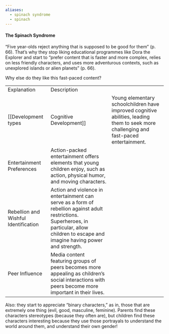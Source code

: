 ```yaml
---
aliases:
  - spinach syndrome
  - spinach
---
```

#### The Spinach Syndrome

“Five year-olds reject anything that is supposed to be good for them” (p. 66). That’s why they stop liking educational programmes like Dora the Explorer and start to “prefer content that is faster and more complex, relies on less friendly characters, and uses more adventurous contexts, such as unexplored islands or alien planets” (p. 66).

Why else do they like this fast-paced content?

|                                      |                                                                                                                                                                                               |                                                                                                                                        |
| ------------------------------------ | --------------------------------------------------------------------------------------------------------------------------------------------------------------------------------------------- | -------------------------------------------------------------------------------------------------------------------------------------- |
| Explanation                          | Description                                                                                                                                                                                   |                                                                                                                                        |
| [[Development types                  | Cognitive Development]]                                                                                                                                                                       | Young elementary schoolchildren have improved cognitive abilities, leading them to seek more challenging and fast-paced entertainment. |
| Entertainment Preferences            | Action-packed entertainment offers elements that young children enjoy, such as action, physical humor, and moving characters.                                                                 |                                                                                                                                        |
| Rebellion and Wishful Identification | Action and violence in entertainment can serve as a form of rebellion against adult restrictions. Superheroes, in particular, allow children to escape and imagine having power and strength. |                                                                                                                                        |
| Peer Influence                       | Media content featuring groups of peers becomes more appealing as children’s social interactions with peers become more important in their lives.                                             |                                                                                                                                        |

  

Also: they start to appreciate “binary characters,” as in, those that are extremely one thing (evil, good, masculine, feminine). Parents find these characters stereotypes (because they often are), but children find these characters interesting because they use those portrayals to understand the world around them, and understand their own gender!